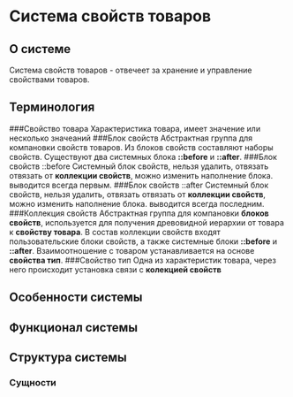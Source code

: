 # Система свойств товаров
## О системе
Система свойств товаров - отвечеет за хранение и управление свойствами товаров.
## Терминология

###Свойство товара
Характеристика товара, имеет значение или несколько значеаний
###Блок свойств
Абстрактная группа для компановки свойств товаров. Из блоков свойств составляют наборы свойств.
Существуют два системных блока **::before** и **::after**.
###Блок свойств ::before
Системный блок свойств, нельзя удалить, отвязать отвязать от **коллекции свойств**, можно изменить 
наполнение блока. выводится всегда первым.
###Блок свойств ::after
Системный блок свойств, нельзя удалить, отвязать отвязать от **коллекции свойств**, можно изменить 
наполнение блока. выводится всегда последним.
###Коллекция свойств 
Абстрактная группа для компановки **блоков свойств**, используется для получения древовидной иерархии от товара 
к **свойству товара**. В состав коллекции свойств входят пользовательские блоки свойств, а также системные 
блоки **::before** и **::after**. Взаимоотношение с товаром устанавливается на основе **свойства тип**.
###Свойство тип
Одна из характеристик товара, через него происходит установка связи с **колекцией свойств**

## Особенности системы

## Функционал системы

## Структура системы

### Сущности